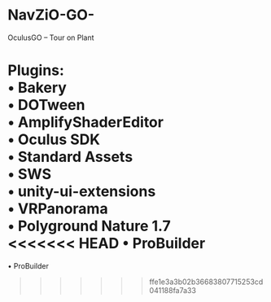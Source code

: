 # NavZiO-GO-
OculusGO – Tour on Plant

Plugins:<br>
• Bakery<br>
• DOTween<br>
• AmplifyShaderEditor<br>
• Oculus SDK<br>
• Standard Assets<br>
• SWS<br>
• unity-ui-extensions<br>
• VRPanorama<br>
• Polyground Nature 1.7<br>
<<<<<<< HEAD
• ProBuilder
=======
• ProBuilder
>>>>>>> ffe1e3a3b02b36683807715253cd041188fa7a33
